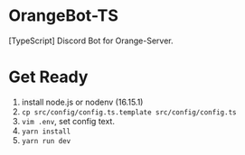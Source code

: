 # OrangeBot-TS

[TypeScript] Discord Bot for Orange-Server.

# Get Ready

1. install node.js or nodenv (16.15.1)
1. `cp src/config/config.ts.template src/config/config.ts`
2. `vim .env`, set config text.
3. `yarn install`
4. `yarn run dev`
